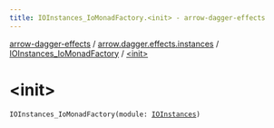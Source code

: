 ```yaml
---
title: IOInstances_IoMonadFactory.<init> - arrow-dagger-effects
---
```


[arrow-dagger-effects](../../index.html) / [arrow.dagger.effects.instances](../index.html) / [IOInstances_IoMonadFactory](index.html) / [&lt;init&gt;](./-init-.html)

# &lt;init&gt;

`IOInstances_IoMonadFactory(module: `[`IOInstances`](../-i-o-instances/index.html)`)`
